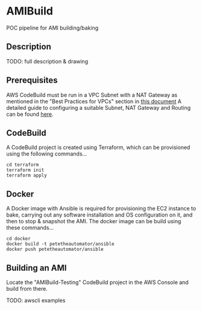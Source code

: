 AMIBuild
========

POC pipeline for AMI building/baking


Description
-----------

TODO: full description & drawing


Prerequisites
-------------

AWS CodeBuild must be run in a VPC Subnet with a NAT Gateway as mentioned in the "Best Practices for VPCs" section in [this document](https://docs.aws.amazon.com/AmazonVPC/latest/UserGuide//VPC_Scenario2.html)  A detailed guide to configuring a suitable Subnet, NAT Gateway and Routing can be found [here](https://docs.aws.amazon.com/AmazonVPC/latest/UserGuide//VPC_Scenario2.html).


CodeBuild
---------

A CodeBuild project is created using Terraform, which can be provisioned using the following commands...

```
cd terraform
terraform init
terraform apply
```

Docker
------

A Docker image with Ansible is required for provisioning the EC2 instance to bake, carrying out any software installation and OS configuration on it, and then to stop & snapshot the AMI.  The docker image can be build using these commands...

```
cd docker
docker build -t petetheautomator/ansible
docker push petetheautomator/ansible
```


Building an AMI
---------------

Locate the "AMIBuild-Testing" CodeBuild project in the AWS Console and build from there.

TODO: awscli examples
